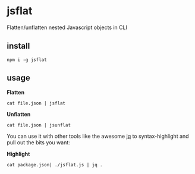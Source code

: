 # jsflat

Flatten/unflatten nested Javascript objects in CLI

## install

`npm i -g jsflat`

## usage

**Flatten**

```
cat file.json | jsflat
```

**Unflatten**

```
cat file.json | jsunflat
```

You can use it with other tools like the awesome [jq](https://stedolan.github.io/jq/) to syntax-highlight and pull out the bits you want:

**Highlight**

```
cat package.json| ./jsflat.js | jq .
```